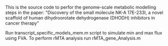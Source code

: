 This is the source code to perfor the genome-scale metabolic modelling steps in the paper:
"Discovery of the small molecule NK-A 17E-233I, a novel scaffold of human dihydroorotate dehydrogenase (DHODH) inhibitors in cancer therapy"

Run transcript_specific_models_mem.m script to simulate min and max flux using FVA.
To perform rMTA analysis run rMTA_gene_Analysis.m

